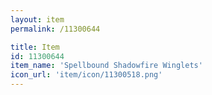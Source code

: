 ```yaml
---
layout: item
permalink: /11300644

title: Item
id: 11300644
item_name: 'Spellbound Shadowfire Winglets'
icon_url: 'item/icon/11300518.png'
---
```

